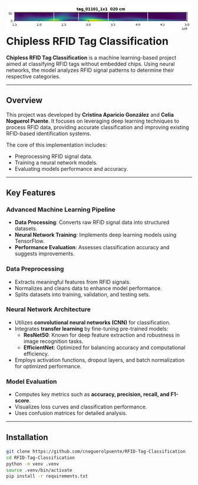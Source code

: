 # ![RFID Logo](assets/RFId-tag.png) Chipless RFID Tag Classification

**Chipless RFID Tag Classification** is a machine learning-based project aimed at classifying RFID tags without embedded chips. Using neural networks, the model analyzes RFID signal patterns to determine their respective categories.

---

## Overview

This project was developed by **Cristina Aparicio González** and **Celia Noguerol Puente**. It focuses on leveraging deep learning techniques to process RFID data, providing accurate classification and improving existing RFID-based identification systems.

The core of this implementation includes:
- Preprocessing RFID signal data.
- Training a neural network models.
- Evaluating models performance and accuracy.

---

## Key Features

### Advanced Machine Learning Pipeline
- **Data Processing**: Converts raw RFID signal data into structured datasets.
- **Neural Network Training**: Implements deep learning models using TensorFlow.
- **Performance Evaluation**: Assesses classification accuracy and suggests improvements.

### Data Preprocessing
- Extracts meaningful features from RFID signals.
- Normalizes and cleans data to enhance model performance.
- Splits datasets into training, validation, and testing sets.

### Neural Network Architecture
- Utilizes **convolutional neural networks (CNN)** for classification.
- Integrates **transfer learning** by fine-tuning pre-trained models:
  - **ResNet50**: Known for deep feature extraction and robustness in image recognition tasks.
  - **EfficientNet**: Optimized for balancing accuracy and computational efficiency.
- Employs activation functions, dropout layers, and batch normalization for optimized performance.

### Model Evaluation
- Computes key metrics such as **accuracy, precision, recall, and F1-score**.
- Visualizes loss curves and classification performance.
- Uses confusion matrices for detailed analysis.

---
## Installation

```bash
git clone https://github.com/cnoguerolpuente/RFID-Tag-Classification
cd RFID-Tag-Classification
python -m venv .venv
source .venv/bin/activate
pip install -r requirements.txt
